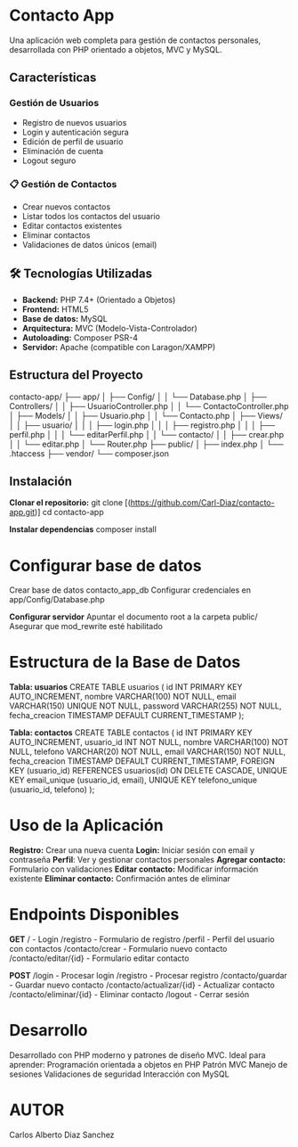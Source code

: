 # Contacto App

Una aplicación web completa para gestión de contactos personales, desarrollada con PHP orientado a objetos, MVC y MySQL.

##  Características

### Gestión de Usuarios
- Registro de nuevos usuarios
- Login y autenticación segura
- Edición de perfil de usuario
- Eliminación de cuenta
- Logout seguro

### 📋 Gestión de Contactos
- Crear nuevos contactos
- Listar todos los contactos del usuario
- Editar contactos existentes
- Eliminar contactos
- Validaciones de datos únicos (email)


## 🛠️ Tecnologías Utilizadas

- **Backend:** PHP 7.4+ (Orientado a Objetos)
- **Frontend:** HTML5
- **Base de datos:** MySQL
- **Arquitectura:** MVC (Modelo-Vista-Controlador)
- **Autoloading:** Composer PSR-4
- **Servidor:** Apache (compatible con Laragon/XAMPP)

## Estructura del Proyecto
contacto-app/
├── app/
│ ├── Config/
│ │ └── Database.php
│ ├── Controllers/
│ │ ├── UsuarioController.php
│ │ └── ContactoController.php
│ ├── Models/
│ │ ├── Usuario.php
│ │ └── Contacto.php
│ ├── Views/
│ │ ├── usuario/
│ │ │ ├── login.php
│ │ │ ├── registro.php
│ │ │ ├── perfil.php
│ │ │ └── editarPerfil.php
│ │ └── contacto/
│ │ ├── crear.php
│ │ └── editar.php
│ └── Router.php
├── public/
│ ├── index.php
│ └── .htaccess
├── vendor/
└── composer.json


## Instalación

**Clonar el repositorio:**
   git clone [(https://github.com/Carl-Diaz/contacto-app.git)]
   cd contacto-app

**Instalar dependencias**
composer install

# Configurar base de datos

Crear base de datos contacto_app_db
Configurar credenciales en app/Config/Database.php

**Configurar servidor**
Apuntar el documento root a la carpeta public/
Asegurar que mod_rewrite esté habilitado

# Estructura de la Base de Datos

**Tabla: usuarios**
CREATE TABLE usuarios (
    id INT PRIMARY KEY AUTO_INCREMENT,
    nombre VARCHAR(100) NOT NULL,
    email VARCHAR(150) UNIQUE NOT NULL,
    password VARCHAR(255) NOT NULL,
    fecha_creacion TIMESTAMP DEFAULT CURRENT_TIMESTAMP
);

**Tabla: contactos**
CREATE TABLE contactos (
    id INT PRIMARY KEY AUTO_INCREMENT,
    usuario_id INT NOT NULL,
    nombre VARCHAR(100) NOT NULL,
    telefono VARCHAR(20) NOT NULL,
    email VARCHAR(150) NOT NULL,
    fecha_creacion TIMESTAMP DEFAULT CURRENT_TIMESTAMP,
    FOREIGN KEY (usuario_id) REFERENCES usuarios(id) ON DELETE CASCADE,
    UNIQUE KEY email_unique (usuario_id, email),
    UNIQUE KEY telefono_unique (usuario_id, telefono)
);

# Uso de la Aplicación

**Registro:** Crear una nueva cuenta
**Login:** Iniciar sesión con email y contraseña
**Perfil**: Ver y gestionar contactos personales
**Agregar contacto:** Formulario con validaciones
**Editar contacto:** Modificar información existente
**Eliminar contacto:** Confirmación antes de eliminar

# Endpoints Disponibles
**GET**
/ - Login
/registro - Formulario de registro
/perfil - Perfil del usuario con contactos
/contacto/crear - Formulario nuevo contacto
/contacto/editar/{id} - Formulario editar contacto

**POST**
/login - Procesar login
/registro - Procesar registro
/contacto/guardar - Guardar nuevo contacto
/contacto/actualizar/{id} - Actualizar contacto
/contacto/eliminar/{id} - Eliminar contacto
/logout - Cerrar sesión

# Desarrollo
Desarrollado con PHP moderno y patrones de diseño MVC. Ideal para aprender:
Programación orientada a objetos en PHP
Patrón MVC
Manejo de sesiones
Validaciones de seguridad
Interacción con MySQL


# AUTOR
Carlos Alberto Diaz Sanchez 

